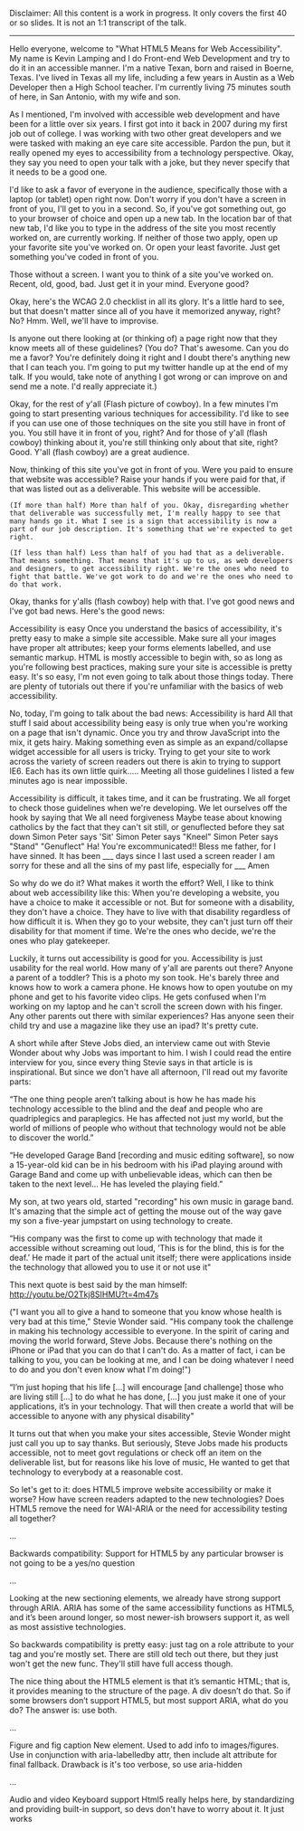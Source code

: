 Disclaimer: All this content is a work in progress. It only covers the first 40 or so slides. It is not an 1:1 transcript of the talk.

----

Hello everyone, welcome to "What HTML5 Means for Web Accessibility". My name is Kevin Lamping and I do Front-end Web Development and try to do it in an accessible manner. I'm a native Texan, born and raised in Boerne, Texas. I've lived in Texas all my life, including a few years in Austin as a Web Developer then a High School teacher. I'm currently living 75 minutes south of here, in San Antonio, with my wife and son.

As I mentioned, I'm involved with accessible web development and have been for a little over six years. I first got into it back in 2007 during my first job out of college. I was working with two other great developers and we were tasked with making an eye care site accessible. Pardon the pun, but it really opened my eyes to accessibility from a technology perspective. Okay, they say you need to open your talk with a joke, but they never specify that it needs to be a good one.

I'd like to ask a favor of everyone in the audience, specifically those with a laptop (or tablet) open right now. Don't worry if you don't have a screen in front of you, I'll get to you in a second. So, if you've got something out, go to your browser of choice and open up a new tab. In the location bar of that new tab, I'd like you to type in the address of the site you most recently worked on, are currently working. If neither of those two apply, open up your favorite site you've worked on. Or open your least favorite. Just get something you've coded in front of you.

Those without a screen. I want you to think of a site you've worked on. Recent, old, good, bad. Just get it in your mind. Everyone good?

Okay, here's the WCAG 2.0 checklist in all its glory. It's a little hard to see, but that doesn't matter since all of you have it memorized anyway, right? No? Hmm. Well, we'll have to improvise.

Is anyone out there looking at (or thinking of) a page right now that they know meets all of these guidelines?
    (You do? That's awesome. Can you do me a favor? You're definitely doing it right and I doubt there's anything new that I can teach you. I'm going to put my twitter handle up at the end of my talk. If you would, take note of anything I got wrong or can improve on and send me a note. I'd really appreciate it.)

Okay, for the rest of y'all (Flash picture of cowboy). In a few minutes I'm going to start presenting various techniques for accessibility. I'd like to see if you can use one of those techniques on the site you still have in front of you. You still have it in front of you, right? And for those of y'all (flash cowboy) thinking about it, you're still thinking only about that site, right? Good. Y'all (flash cowboy) are a great audience.

Now, thinking of this site you've got in front of you. Were you paid to ensure that website was accessible? Raise your hands if you were paid for that, if that was listed out as a deliverable. This website will be accessible.

    (If more than half) More than half of you. Okay, disregarding whether that deliverable was successfully met, I'm really happy to see that many hands go it. What I see is a sign that accessibility is now a part of our job description. It's something that we're expected to get right.

    (If less than half) Less than half of you had that as a deliverable. That means something. That means that it's up to us, as web developers and designers, to get accessibility right. We're the ones who need to fight that battle. We've got work to do and we're the ones who need to do that work.

Okay, thanks for y'alls (flash cowboy) help with that. I've got good news and I've got bad news. Here's the good news:

Accessibility is easy
Once you understand the basics of accessibility, it's pretty easy to make a simple site accessible. Make sure all your images have proper alt attributes; keep your forms elements labelled, and use semantic markup. HTML is mostly accessible to begin with, so as long as you're following best practices, making sure your site is accessible is pretty easy. It's so easy, I'm not even going to talk about those things today. There are plenty of tutorials out there if you're unfamiliar with the basics of web accessibility.

No, today, I'm going to talk about the bad news:
Accessibility is hard
All that stuff I said about accessibility being easy is only true when you're working on a page that isn't dynamic. Once you try and throw JavaScript into the mix, it gets hairy. Making something even as simple as an expand/collapse widget accessible for all users is tricky. Trying to get your site to work across the variety of screen readers out there is akin to trying to support IE6. Each has its own little quirk..... Meeting all those guidelines I listed a few minutes ago is near impossible.

Accessibility is difficult, it takes time, and it can be frustrating. We all forget to check those guidelines when we're developing. We let ourselves off the hook by saying that  We all need forgiveness
Maybe tease about knowing catholics by the fact that they can't sit still, or genuflected before they sat down
Simon Peter says 'Sit'
Simon Peter says "Kneel"
Simon Peter says "Stand"
"Genuflect"
Ha! You're excommunicated!!
Bless me father, for I have sinned.
It has been ___ days since I last used a screen reader
I am sorry for these and all the sins of my past life, especially for ___
Amen

So why do we do it? What makes it worth the effort? Well, I like to think about web accessibility like this: When you're developing a website, you have a choice to make it accessible or not. But for someone with a disability, they don't have a choice. They have to live with that disability regardless of how difficult it is. When they go to your website, they can't just turn off their disability for that moment if time. We're the ones who decide, we're the ones who play gatekeeper.

Luckily, it turns out accessibility is good for you. Accessibility is just usability for the real world. How many of y'all are parents out there? Anyone a parent of a toddler? This is a photo my son took. He's barely three and knows how to work a camera phone. He knows how to open youtube on my phone and get to his favorite video clips. He gets confused when I'm working on my laptop and he can't scroll the screen down with his finger. Any other parents out there with similar experiences? Has anyone seen their child try and use a magazine like they use an ipad? It's pretty cute.


A short while after Steve Jobs died, an interview came out with Stevie Wonder about why Jobs was important to him. I wish I could read the entire interview for you, since every thing Stevie says in that article is is inspirational. But since we don't have all afternoon, I'll read out my favorite parts:

“The one thing people aren’t talking about is how he has made his technology accessible to the blind and the deaf and people who are quadriplegics and paraplegics. He has affected not just my world, but the world of millions of people who without that technology would not be able to discover the world.”

“He developed Garage Band [recording and music editing software], so now a 15-year-old kid can be in his bedroom with his iPad playing around with Garage Band and come up with unbelievable ideas, which can then be taken to the next level… He has leveled the playing field.”

My son, at two years old, started "recording" his own music in garage band. It's amazing that the simple act of getting the mouse out of the way gave my son a five-year jumpstart on using technology to create.

“His company was the first to come up with technology that made it accessible without screaming out loud, ‘This is for the blind, this is for the deaf.’ He made it part of the actual unit itself; there were applications inside the technology that allowed you to use it or not use it"

This next quote is best said by the man himself:
http://youtu.be/O2Tkj8SIHMU?t=4m47s

("I want you all to give a hand to someone that you know whose health is very bad at this time," Stevie Wonder said. "His company took the challenge in making his technology accessible to everyone. In the spirit of caring and moving the world forward, Steve Jobs. Because there's nothing on the iPhone or iPad that you can do that I can't do. As a matter of fact, i can be talking to you, you can be looking at me, and I can be doing whatever I need to do and you don't even know what I'm doing!")

“I’m just hoping that his life [...] will encourage [and challenge] those who are living still [...] to do what he has done, [...] you just make it one of your applications, it’s in your technology. That will then create a world that will be accessible to anyone with any physical disability"

It turns out that when you make your sites accessible, Stevie Wonder might just call you up to say thanks. But seriously, Steve Jobs made his products accessible, not to meet govt regulations or check off an item on the deliverable list, but for reasons like his love of music, He wanted to get that technology to everybody at a reasonable cost.

So let's get to it: does HTML5 improve website accessibility or make it worse? How have screen readers adapted to the new technologies? Does HTML5 remove the need for WAI-ARIA or the need for accessibility testing all together?

...

Backwards compatibility:
Support for HTML5 by any particular browser is not going to be a yes/no question

...

Looking at the new sectioning elements, we already have strong support through ARIA. ARIA has some of the same accessibility functions as HTML5, and it’s been around longer, so most newer-ish browsers support it, as well as most assistive technologies.

So backwards compatibility is pretty easy: just tag on a role attribute to your tag and you're mostly set. There are still old tech out there, but they just won't get the new func. They'll still have full access though.

The nice thing about the HTML5 element is that it’s semantic HTML; that is, it provides meaning to the structure of the page. A div doesn’t do that. So if some browsers don’t support HTML5, but most support ARIA, what do you do? The answer is: use both.

...

Figure and fig caption
New element. Used to add info to images/figures. Use in conjunction with aria-labelledby attr, then include alt attribute for final fallback. Drawback is it's too verbose, so use aria-hidden

...

Audio and video
Keyboard support
Html5 really helps here, by standardizing and providing built-in support, so devs don't have to worry about it. It just works


